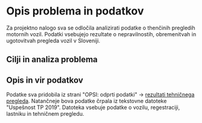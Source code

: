 # Opis problema in podatkov
Za projektno nalogo sva se odločila analizirati podatke o thenčinih pregledih motornih vozil. Podatki vsebujejo rezultate o nepravilnostih, obremenitvah in ugotovitvah pregleda vozil v Sloveniji.

## Cilji in analiza problema


## Opis in vir podatkov
Podatke sva pridobila iz strani "OPSI: odprti podatki" -> [rezultati tehničnega pregleda](https://podatki.gov.si/dataset/rezultati-tehnicnih-pregledov-motornih-vozil).
Natančneje bova podatke črpala iz tekstovne datoteke "Uspešnost TP 2019". Datoteka vsebuje podatke o vozilu, regestraciji, lastniku in tehničnem pregledu.
